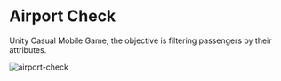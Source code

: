 # Airport Check
 Unity Casual Mobile Game, the objective is filtering passengers by their attributes.
 
![airport-check](https://user-images.githubusercontent.com/31169187/156783151-12b133e4-935e-4d1f-81a3-30780552ed8f.gif)
